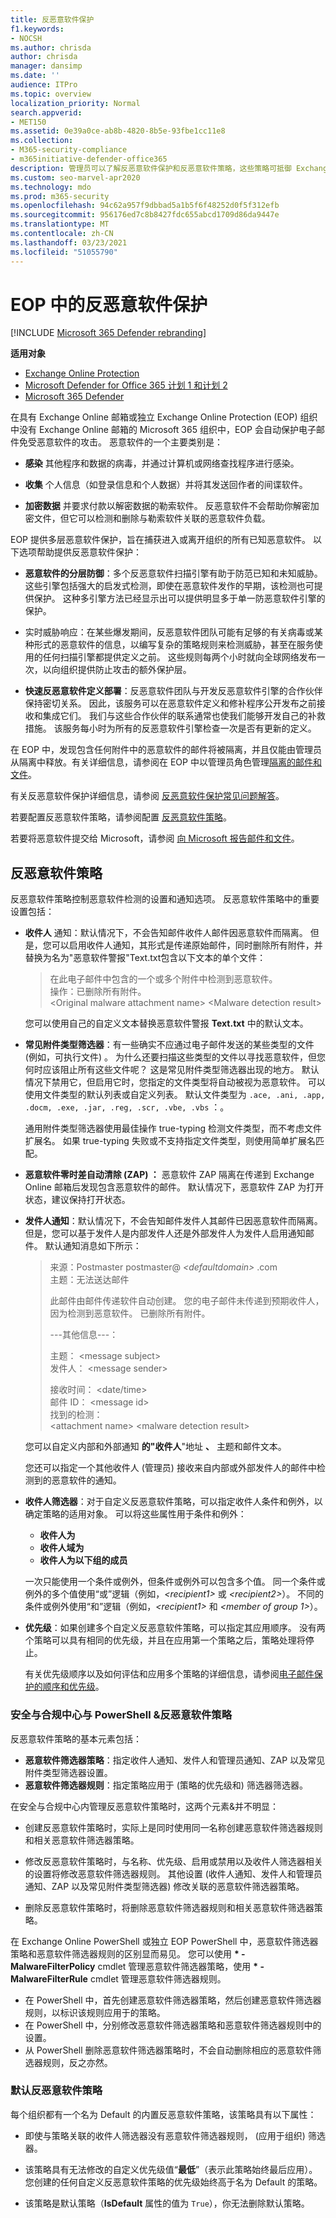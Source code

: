 ```yaml
---
title: 反恶意软件保护
f1.keywords:
- NOCSH
ms.author: chrisda
author: chrisda
manager: dansimp
ms.date: ''
audience: ITPro
ms.topic: overview
localization_priority: Normal
search.appverid:
- MET150
ms.assetid: 0e39a0ce-ab8b-4820-8b5e-93fbe1cc11e8
ms.collection:
- M365-security-compliance
- m365initiative-defender-office365
description: 管理员可以了解反恶意软件保护和反恶意软件策略，这些策略可抵御 Exchange Online Protection (EOP) 中的病毒、间谍软件和勒索软件。
ms.custom: seo-marvel-apr2020
ms.technology: mdo
ms.prod: m365-security
ms.openlocfilehash: 94c62a957f9dbbad5a1b5f6f48252d0f5f312efb
ms.sourcegitcommit: 956176ed7c8b8427fdc655abcd1709d86da9447e
ms.translationtype: MT
ms.contentlocale: zh-CN
ms.lasthandoff: 03/23/2021
ms.locfileid: "51055790"
---
```

# <a name="anti-malware-protection-in-eop"></a>EOP 中的反恶意软件保护

[!INCLUDE [Microsoft 365 Defender rebranding](../includes/microsoft-defender-for-office.md)]

**适用对象**
- [Exchange Online Protection](exchange-online-protection-overview.md)
- [Microsoft Defender for Office 365 计划 1 和计划 2](defender-for-office-365.md)
- [Microsoft 365 Defender](../defender/microsoft-365-defender.md)

在具有 Exchange Online 邮箱或独立 Exchange Online Protection (EOP) 组织中没有 Exchange Online 邮箱的 Microsoft 365 组织中，EOP 会自动保护电子邮件免受恶意软件的攻击。 恶意软件的一个主要类别是：

- **感染** 其他程序和数据的病毒，并通过计算机或网络查找程序进行感染。

- **收集** 个人信息（如登录信息和个人数据）并将其发送回作者的间谍软件。

- **加密数据** 并要求付款以解密数据的勒索软件。 反恶意软件不会帮助你解密加密文件，但它可以检测和删除与勒索软件关联的恶意软件负载。

EOP 提供多层恶意软件保护，旨在捕获进入或离开组织的所有已知恶意软件。 以下选项帮助提供反恶意软件保护：

- **恶意软件的分层防御**：多个反恶意软件扫描引擎有助于防范已知和未知威胁。 这些引擎包括强大的启发式检测，即使在恶意软件发作的早期，该检测也可提供保护。 这种多引擎方法已经显示出可以提供明显多于单一防恶意软件引擎的保护。

- 实时威胁响应：在某些爆发期间，反恶意软件团队可能有足够的有关病毒或某种形式的恶意软件的信息，以编写复杂的策略规则来检测威胁，甚至在服务使用的任何扫描引擎都提供定义之前。 这些规则每两个小时就向全球网络发布一次，以向组织提供防止攻击的额外保护层。

- **快速反恶意软件定义部署**：反恶意软件团队与开发反恶意软件引擎的合作伙伴保持密切关系。 因此，该服务可以在恶意软件定义和修补程序公开发布之前接收和集成它们。 我们与这些合作伙伴的联系通常也使我们能够开发自己的补救措施。 该服务每小时为所有的反恶意软件引擎检查一次是否有更新的定义。

在 EOP 中，发现包含任何附件中的恶意软件的邮件将被隔离，并且仅能由管理员从隔离中释放。有关详细信息，请参阅在 EOP 中以管理员角色管理[隔离的邮件和文件](manage-quarantined-messages-and-files.md)。

有关反恶意软件保护详细信息，请参阅 [反恶意软件保护常见问题解答](anti-malware-protection-faq-eop.md)。

若要配置反恶意软件策略，请参阅配置 [反恶意软件策略](configure-anti-malware-policies.md)。

若要将恶意软件提交给 Microsoft，请参阅 [向 Microsoft 报告邮件和文件](report-junk-email-messages-to-microsoft.md)。

## <a name="anti-malware-policies"></a>反恶意软件策略

反恶意软件策略控制恶意软件检测的设置和通知选项。 反恶意软件策略中的重要设置包括：

- **收件人** 通知：默认情况下，不会告知邮件收件人邮件因恶意软件而隔离。 但是，您可以启用收件人通知，其形式是传递原始邮件，同时删除所有附件，并替换为名为"恶意软件警报"Text.txt包含以下文本的单个文件：

  > 在此电子邮件中包含的一个或多个附件中检测到恶意软件。 <br> 操作：已删除所有附件。 <br> \<Original malware attachment name\> \<Malware detection result\>

  您可以使用自己的自定义文本替换恶意软件警报 **Text.txt** 中的默认文本。

- **常见附件类型筛选器**：有一些确实不应通过电子邮件发送的某些类型的文件 (例如，可执行文件) 。 为什么还要扫描这些类型的文件以寻找恶意软件，但您何时应该阻止所有这些文件呢？ 这是常见附件类型筛选器出现的地方。 默认情况下禁用它，但启用它时，您指定的文件类型将自动被视为恶意软件。 可以使用文件类型的默认列表或自定义列表。 默认文件类型为 `.ace, .ani, .app, .docm, .exe, .jar, .reg, .scr, .vbe, .vbs` ：。

  通用附件类型筛选器使用最佳操作 true-typing 检测文件类型，而不考虑文件扩展名。 如果 true-typing 失败或不支持指定文件类型，则使用简单扩展名匹配。

- **恶意软件零时差自动清除 (ZAP) ：** 恶意软件 ZAP 隔离在传递到 Exchange Online 邮箱后发现包含恶意软件的邮件。 默认情况下，恶意软件 ZAP 为打开状态，建议保持打开状态。

- **发件人通知**：默认情况下，不会告知邮件发件人其邮件已因恶意软件而隔离。 但是，您可以基于发件人是内部发件人还是外部发件人为发件人启用通知邮件。 默认通知消息如下所示：

  > 来源：Postmaster postmaster@ _\<defaultdomain\>_ .com <br> 主题：无法送达邮件 <p> 此邮件由邮件传递软件自动创建。 您的电子邮件未传递到预期收件人，因为检测到恶意软件。 已删除所有附件。 <p> ---其他信息---： <p> 主题： \<message subject\> <br> 发件人： \<message sender\> <p> 接收时间： \<date/time\> <br> 邮件 ID： \<message id\> <br> 找到的检测： <br> \<attachment name\> \<malware detection result\>

  您可以自定义内部和外部通知 **的"收件人**"地址 **、** 主题和邮件文本。 

  您还可以指定一个其他收件人 (管理员) 接收来自内部或外部发件人的邮件中检测到的恶意软件的通知。

- **收件人筛选器**：对于自定义反恶意软件策略，可以指定收件人条件和例外，以确定策略的适用对象。 可以将这些属性用于条件和例外：

  - **收件人为**
  - **收件人域为**
  - **收件人为以下组的成员**

  一次只能使用一个条件或例外，但条件或例外可以包含多个值。 同一个条件或例外的多个值使用“或”逻辑（例如，_\<recipient1\>_ 或 _\<recipient2\>_）。 不同的条件或例外使用“和”逻辑（例如，_\<recipient1\>_ 和 _\<member of group 1\>_）。

- **优先级**：如果创建多个自定义反恶意软件策略，可以指定其应用顺序。 没有两个策略可以具有相同的优先级，并且在应用第一个策略之后，策略处理将停止。

  有关优先级顺序以及如何评估和应用多个策略的详细信息，请参阅[电子邮件保护的顺序和优先级](how-policies-and-protections-are-combined.md)。

### <a name="anti-malware-policies-in-the-security--compliance-center-vs-powershell"></a>安全与合规中心与 PowerShell &反恶意软件策略

反恶意软件策略的基本元素包括：

- **恶意软件筛选器策略**：指定收件人通知、发件人和管理员通知、ZAP 以及常见附件类型筛选器设置。
- **恶意软件筛选器规则**：指定策略应用于 (策略的优先级和) 筛选器筛选器。

在安全与合规中心内管理反恶意软件策略时，这两个元素&并不明显：

- 创建反恶意软件策略时，实际上是同时使用同一名称创建恶意软件筛选器规则和相关恶意软件筛选器策略。

- 修改反恶意软件策略时，与名称、优先级、启用或禁用以及收件人筛选器相关的设置将修改恶意软件筛选器规则。 其他设置 (收件人通知、发件人和管理员通知、ZAP 以及常见附件类型筛选器) 修改关联的恶意软件筛选器策略。

- 删除反恶意软件策略时，将删除恶意软件筛选器规则和相关恶意软件筛选器策略。

在 Exchange Online PowerShell 或独立 EOP PowerShell 中，恶意软件筛选器策略和恶意软件筛选器规则的区别显而易见。 您可以使用 **\* -MalwareFilterPolicy** cmdlet 管理恶意软件筛选器策略，使用 **\* -MalwareFilterRule** cmdlet 管理恶意软件筛选器规则。

- 在 PowerShell 中，首先创建恶意软件筛选器策略，然后创建恶意软件筛选器规则，以标识该规则应用于的策略。
- 在 PowerShell 中，分别修改恶意软件筛选器策略和恶意软件筛选器规则中的设置。
- 从 PowerShell 删除恶意软件筛选器策略时，不会自动删除相应的恶意软件筛选器规则，反之亦然。

### <a name="default-anti-malware-policy"></a>默认反恶意软件策略

每个组织都有一个名为 Default 的内置反恶意软件策略，该策略具有以下属性：

- 即使与策略关联的收件人筛选器没有恶意软件筛选器规则， (应用于组织) 筛选器。

- 该策略具有无法修改的自定义优先级值“**最低**”（表示此策略始终最后应用）。 您创建的任何自定义反恶意软件策略的优先级始终高于名为 Default 的策略。

- 该策略是默认策略（**IsDefault** 属性的值为 `True`），你无法删除默认策略。
